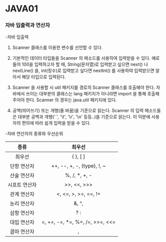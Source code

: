 # JAVA01
### 자바 입출력과 연산자
-자바 입출력

1. Scanner 클래스를 이용한 변수를 선언할 수 있다.

2. 기본적인 데이터 타입들을 Scanner 의 메소드를 사용하여 입력받을 수 있다. 예로 들어 100을 입력하고자 할 때, String(문자열)로 입력받고 싶으면 next() 나 nextLine() 을, int(정수)로 입력받고 싶다면 nextInt() 를 사용하여 입력받으면 알아서 해당 타입으로 입력된다.

3. Scanner 을 사용할 시 util 패키지를 경로의 Scanner 클래스를 호출해야 한다. 자바에서 쓰이는 대부분의 클래스는 lang 패키지가 아니라면 import 을 통해 호출해주어야 한다. Scanner 의 경우는 java.util 패키지에 있다.

4. 공백(띄어쓰기) 또는 개행(줄 바꿈)을 기준으로 읽는다. Scanner 의 입력 메소드들은 대부분 공백과 개행(' ', '\t', '\r', '\n' 등등..)을 기준으로 읽는다. 이 덕분에 사용자의 편의에 따라 쉽게 입력을 받을 수 있다.

-자바 연산자의 종류와 우선순위

| 종류  | 최우선  |
|:---:|:---:|
|  최우선 | ( ), [ ]   |
| 단항 연산자  | ++, --, +, -, (type), !, ~    |
| 산술 연산자  | %, /, *, +, -   |
| 시프트 연산자  | >>, <<, >>>   |
| 관계 연산자  | <, <=, >, >=, ==, !=    |
| 논리 연산자  | &, ^, |, ~, &&, ||    |
| 삼항 연산자  | ? :    |
| 대입 연산자  | =, +=, -=, *=, %=, /=, >>=, <<=    |
| 콤마 연산자  | ,   |
